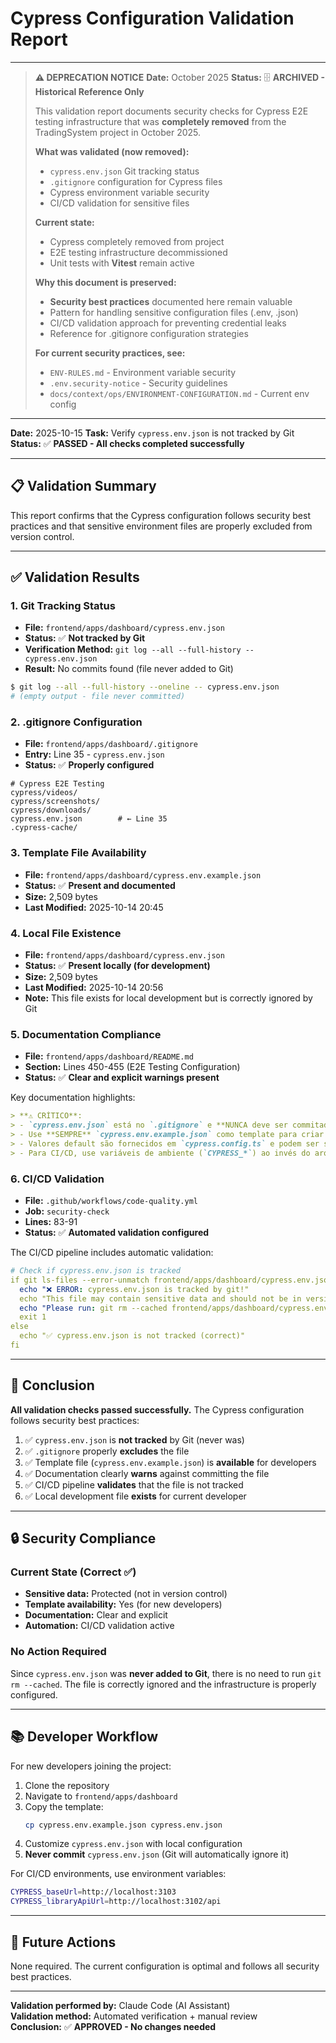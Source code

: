# Cypress Configuration Validation Report

---

> **⚠️ DEPRECATION NOTICE**
> **Date:** October 2025
> **Status:** 🗄️ **ARCHIVED - Historical Reference Only**
>
> This validation report documents security checks for Cypress E2E testing infrastructure that was **completely removed** from the TradingSystem project in October 2025.
>
> **What was validated (now removed):**
> - `cypress.env.json` Git tracking status
> - `.gitignore` configuration for Cypress files
> - Cypress environment variable security
> - CI/CD validation for sensitive files
>
> **Current state:**
> - Cypress completely removed from project
> - E2E testing infrastructure decommissioned
> - Unit tests with **Vitest** remain active
>
> **Why this document is preserved:**
> - **Security best practices** documented here remain valuable
> - Pattern for handling sensitive configuration files (.env, .json)
> - CI/CD validation approach for preventing credential leaks
> - Reference for .gitignore configuration strategies
>
> **For current security practices, see:**
> - `ENV-RULES.md` - Environment variable security
> - `.env.security-notice` - Security guidelines
> - `docs/context/ops/ENVIRONMENT-CONFIGURATION.md` - Current env config

---

**Date:** 2025-10-15
**Task:** Verify `cypress.env.json` is not tracked by Git
**Status:** ✅ **PASSED - All checks completed successfully**

---

## 📋 Validation Summary

This report confirms that the Cypress configuration follows security best practices and that sensitive environment files are properly excluded from version control.

---

## ✅ Validation Results

### 1. Git Tracking Status
- **File:** `frontend/apps/dashboard/cypress.env.json`
- **Status:** ✅ **Not tracked by Git**
- **Verification Method:** `git log --all --full-history -- cypress.env.json`
- **Result:** No commits found (file never added to Git)

```bash
$ git log --all --full-history --oneline -- cypress.env.json
# (empty output - file never committed)
```

### 2. .gitignore Configuration
- **File:** `frontend/apps/dashboard/.gitignore`
- **Entry:** Line 35 - `cypress.env.json`
- **Status:** ✅ **Properly configured**

```gitignore
# Cypress E2E Testing
cypress/videos/
cypress/screenshots/
cypress/downloads/
cypress.env.json        # ← Line 35
.cypress-cache/
```

### 3. Template File Availability
- **File:** `frontend/apps/dashboard/cypress.env.example.json`
- **Status:** ✅ **Present and documented**
- **Size:** 2,509 bytes
- **Last Modified:** 2025-10-14 20:45

### 4. Local File Existence
- **File:** `frontend/apps/dashboard/cypress.env.json`
- **Status:** ✅ **Present locally (for development)**
- **Size:** 2,509 bytes
- **Last Modified:** 2025-10-14 20:56
- **Note:** This file exists for local development but is correctly ignored by Git

### 5. Documentation Compliance
- **File:** `frontend/apps/dashboard/README.md`
- **Section:** Lines 450-455 (E2E Testing Configuration)
- **Status:** ✅ **Clear and explicit warnings present**

Key documentation highlights:
```markdown
> **⚠️ CRÍTICO**: 
> - `cypress.env.json` está no `.gitignore` e **NUNCA deve ser commitado** ao repositório
> - Use **SEMPRE** `cypress.env.example.json` como template para criar sua cópia local
> - Valores default são fornecidos em `cypress.config.ts` e podem ser sobrescritos pelo `cypress.env.json`
> - Para CI/CD, use variáveis de ambiente (`CYPRESS_*`) ao invés do arquivo `cypress.env.json`
```

### 6. CI/CD Validation
- **File:** `.github/workflows/code-quality.yml`
- **Job:** `security-check`
- **Lines:** 83-91
- **Status:** ✅ **Automated validation configured**

The CI/CD pipeline includes automatic validation:
```yaml
# Check if cypress.env.json is tracked
if git ls-files --error-unmatch frontend/apps/dashboard/cypress.env.json 2>/dev/null; then
  echo "❌ ERROR: cypress.env.json is tracked by git!"
  echo "This file may contain sensitive data and should not be in version control."
  echo "Please run: git rm --cached frontend/apps/dashboard/cypress.env.json"
  exit 1
else
  echo "✅ cypress.env.json is not tracked (correct)"
fi
```

---

## 🎯 Conclusion

**All validation checks passed successfully.** The Cypress configuration follows security best practices:

1. ✅ `cypress.env.json` is **not tracked** by Git (never was)
2. ✅ `.gitignore` properly **excludes** the file
3. ✅ Template file (`cypress.env.example.json`) is **available** for developers
4. ✅ Documentation clearly **warns** against committing the file
5. ✅ CI/CD pipeline **validates** that the file is not tracked
6. ✅ Local development file **exists** for current developer

---

## 🔒 Security Compliance

### Current State (Correct ✅)
- **Sensitive data:** Protected (not in version control)
- **Template availability:** Yes (for new developers)
- **Documentation:** Clear and explicit
- **Automation:** CI/CD validation active

### No Action Required
Since `cypress.env.json` was **never added to Git**, there is no need to run `git rm --cached`. The file is correctly ignored and the infrastructure is properly configured.

---

## 📚 Developer Workflow

For new developers joining the project:

1. Clone the repository
2. Navigate to `frontend/apps/dashboard`
3. Copy the template:
   ```bash
   cp cypress.env.example.json cypress.env.json
   ```
4. Customize `cypress.env.json` with local configuration
5. **Never commit** `cypress.env.json` (Git will automatically ignore it)

For CI/CD environments, use environment variables:
```bash
CYPRESS_baseUrl=http://localhost:3103
CYPRESS_libraryApiUrl=http://localhost:3102/api
```

---

## 🔄 Future Actions

None required. The current configuration is optimal and follows all security best practices.

---

**Validation performed by:** Claude Code (AI Assistant)  
**Validation method:** Automated verification + manual review  
**Conclusion:** ✅ **APPROVED - No changes needed**

